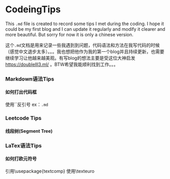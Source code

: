 # CodeingTips
This `.md` file is created to record some tips I met during the coding. I hope it could be my first blog and I can update it regularly and modify it clearer and more beautiful. But sorry for now it is only a chinese version.

这个`.md`文档是用来记录一些我遇到到问题，代码语法和方法在我写代码的时候（感觉中文退步太多）。。。我也想把他作为我的第一个blog并且持续更新，也需要继续学习让他越来越美观。有写blog的想法主要是受这位大神启发 https://doublelll3.ml/ 。BTW希望我能顺利找到工作。。。

### Markdown语法Tips
#### 如何打出代码框
使用``反引号 ex：`.md`

### Leetcode Tips
#### 线段树(Segment Tree)

### LaTex语法Tips
#### 如何打欧元符号
引用\usepackage{textcomp} 使用\texteuro
